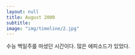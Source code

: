```yaml
---
layout: null
title: August 2000
subtitle:
image: "img/timeline/2.jpg"
---
```

수능 백일주를 마셨던 시간이다. 많은 에피소드가 있었다.
